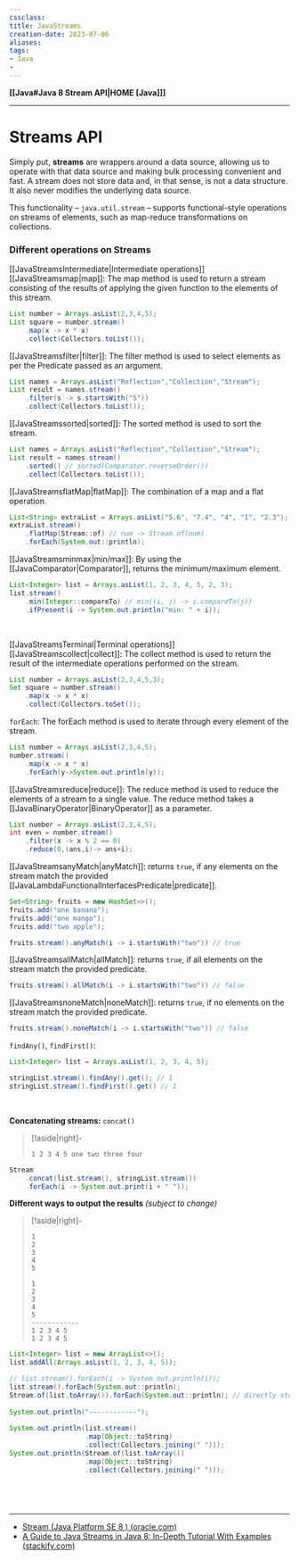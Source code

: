 ```yaml
---
cssclass:
title: JavaStreams
creation-date: 2023-07-06
aliases:
tags:
- Java
- 
---
```

**[[Java#Java 8 Stream API|HOME [Java]]]**

---
# Streams API
Simply put, **streams** are wrappers around a data source, allowing us to operate with that data source and making bulk processing convenient and fast. A stream does not store data and, in that sense, is not a data structure. It also never modifies the underlying data source.

This functionality – `java.util.stream` – supports functional-style operations on streams of elements, such as map-reduce transformations on 
collections.

### Different operations on Streams
[[JavaStreamsIntermediate|Intermediate operations]]
[[JavaStreamsmap|map]]: The map method is used to return a stream consisting of the results of applying the given function to the elements of this stream.
```java
List number = Arrays.asList(2,3,4,5);
List square = number.stream()
	.map(x -> x * x)
	.collect(Collectors.toList());
```

[[JavaStreamsfilter|filter]]: The filter method is used to select elements as per the Predicate passed as an argument.
```java
List names = Arrays.asList("Reflection","Collection","Stream");
List result = names.stream()
	.filter(s -> s.startsWith("S"))
	.collect(Collectors.toList());
```

[[JavaStreamssorted|sorted]]: The sorted method is used to sort the stream.
```java
List names = Arrays.asList("Reflection","Collection","Stream");  
List result = names.stream()
	.sorted() // sorted(Comparator.reverseOrder())
	.collect(Collectors.toList());
```

[[JavaStreamsflatMap|flatMap]]: The combination of a map and a flat operation.
```java
List<String> extraList = Arrays.asList("5.6", "7.4", "4", "1", "2.3");
extraList.stream()
	.flatMap(Stream::of) // num -> Stream.of(num)
	.forEach(System.out::println);
```

[[JavaStreamsminmax|min/max]]: By using the [[JavaComparator|Comparator]], returns the minimum/maximum element.
```java
List<Integer> list = Arrays.asList(1, 2, 3, 4, 5, 2, 3);
list.stream()
	.min(Integer::compareTo) // min((i, j) -> i.compareTo(j))
	.ifPresent(i -> System.out.println("min: " + i));
```

<br>

[[JavaStreamsTerminal|Terminal operations]]
[[JavaStreamscollect|collect]]: The collect method is used to return the result of the intermediate operations performed on the stream.
```java
List number = Arrays.asList(2,3,4,5,3);  
Set square = number.stream()
	.map(x -> x * x)
	.collect(Collectors.toSet());
```

`forEach`: The forEach method is used to iterate through every element of the stream.
```java
List number = Arrays.asList(2,3,4,5);
number.stream()
	.map(x -> x * x)
	.forEach(y->System.out.println(y));
```

[[JavaStreamsreduce|reduce]]: The reduce method is used to reduce the elements of a stream to a single value. The reduce method takes a [[JavaBinaryOperator|BinaryOperator]] as a parameter.
```java
List number = Arrays.asList(2,3,4,5);
int even = number.stream()
	.filter(x -> x % 2 == 0)
	.reduce(0,(ans,i)-> ans+i);
```

[[JavaStreamsanyMatch|anyMatch]]: returns `true`, if any elements on the stream match the provided [[JavaLambdaFunctionalInterfacesPredicate|predicate]].
```java
Set<String> fruits = new HashSet<>();
fruits.add("one banana");
fruits.add("one mango");
fruits.add("two apple");

fruits.stream().anyMatch(i -> i.startsWith("two")) // true
```
[[JavaStreamsallMatch|allMatch]]: returns `true`, if all elements on the stream match the provided predicate.
```java
fruits.stream().allMatch(i -> i.startsWith("two")) // false
```
[[JavaStreamsnoneMatch|noneMatch]]: returns `true`, if no elements on the stream match the provided predicate.
```java
fruits.stream().noneMatch(i -> i.startsWith("two")) // false
```
`findAny()`, `findFirst()`: 
```java
List<Integer> list = Arrays.asList(1, 2, 3, 4, 5);

stringList.stream().findAny().get(); // 1
stringList.stream().findFirst().get() // 1
```

<br>

**Concatenating streams:** `concat()`
>[!aside|right]-
> ```
> 1 2 3 4 5 one two three four
> ```

```java
Stream
	.concat(list.stream(), stringList.stream())
	.forEach(i -> System.out.print(i + " "));
```

**Different ways to output the results** *(subject to change)*
>[!aside|right]-
> ```
> 1
> 2
> 3
> 4
> 5
> 
> 1
> 2
> 3
> 4
> 5
> ------------
> 1 2 3 4 5
> 1 2 3 4 5
> ```

```java
List<Integer> list = new ArrayList<>();  
list.addAll(Arrays.asList(1, 2, 3, 4, 5));

// list.stream().forEach(i -> System.out.println(i));  
list.stream().forEach(System.out::println);  
Stream.of(list.toArray()).forEach(System.out::println); // directly streaming  
  
System.out.println("------------");
  
System.out.println(list.stream()
				   .map(Object::toString)  
				   .collect(Collectors.joining(" ")));  
System.out.println(Stream.of(list.toArray())  
				   .map(Object::toString)  
				   .collect(Collectors.joining(" ")));
```

<br>

# 
---
- [Stream (Java Platform SE 8 ) (oracle.com)](https://docs.oracle.com/javase/8/docs/api/java/util/stream/Stream.html)
- [A Guide to Java Streams in Java 8: In-Depth Tutorial With Examples (stackify.com)](https://stackify.com/streams-guide-java-8/)